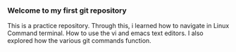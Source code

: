 ### Welcome to my first git repository

This is a practice repository. Through this, i learned how to navigate in Linux Command terminal. 
How to use the vi and emacs text editors.
I also explored how the various git commands function.
